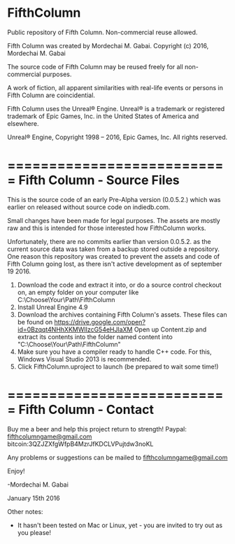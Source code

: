 # FifthColumn
Public repository of Fifth Column. Non-commercial reuse allowed.

Fifth Column was created by Mordechai M.  Gabai.
Copyright (c) 2016, Mordechai M. Gabai

The source code of Fifth Column may be reused freely for all non-
commercial purposes.

A work of fiction, all apparent similarities with real-life
events or persons in Fifth Column are coincidential.

Fifth Column uses the Unreal® Engine. Unreal® is a trademark or
registered trademark of Epic Games, Inc. in the United States of
America and elsewhere.

Unreal® Engine, Copyright 1998 – 2016, Epic Games, Inc. All rights
reserved.

===========================
Fifth Column - Source Files
===========================

This is the source code of an early Pre-Alpha version (0.0.5.2.)
which was earlier on released without source code on indiedb.com.

Small changes have been made for legal purposes. The assets are
mostly raw and this is intended for those interested how FifthColumn
works.

Unfortunately, there are no commits earlier than version 0.0.5.2. as
the current source data was taken from a backup stored outside a repository. 
One reason this repository was created to prevent the assets and code of Fifth Column
going lost, as there isn't active development as of september 19 2016.

1. Download the code and extract it into, or do a source control checkout on,
an empty folder on your computer like C:\Choose\Your\Path\FifthColumn
2. Install Unreal Engine 4.9
3. Download the archives containing Fifth Column's assets. These files can be found on 
https://drive.google.com/open?id=0Bzqqt4NHhXKMWlIzcG54eHJlaXM
Open up Content.zip and extract its contents into 
the folder named content into "C:\Choose\Your\Path\FifthColumn"
4. Make sure you have a compiler ready to handle C++ code. For this, Windows
Visual Studio 2013 is recommended.
5. Click FifthColumn.uproject to launch (be prepared to wait some time!)

===========================
Fifth Column - Contact
===========================

Buy me a beer and help this project return to strength!
Paypal: fifthcolumngame@gmail.com
bitcoin:3QZJZXfgWfpB4MzrJfKDCLVPujtdw3noKL

Any problems or suggestions can be mailed to
fifthcolumngame@gmail.com

Enjoy!

-Mordechai M. Gabai

January 15th 2016

Other notes:

* It hasn't been tested on Mac or Linux, yet - you are invited to try out as you please!